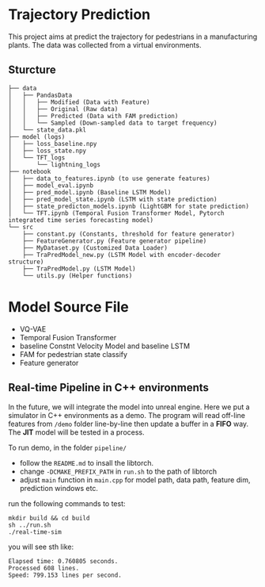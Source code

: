 # Trajectory Prediction
This project aims at predict the trajectory for pedestrians in a manufacturing plants. 
The data was collected from a virtual environments. 



## Sturcture
```
├── data
│   ├── PandasData
│   │   ├── Modified (Data with Feature)
│   │   ├── Original (Raw data)
│   │   ├── Predicted (Data with FAM prediction)
│   │   └── Sampled (Down-sampled data to target frequency)
│   └── state_data.pkl
├── model (logs)
│   ├── loss_baseline.npy
│   ├── loss_state.npy
│   └── TFT_logs
│       └── lightning_logs
├── notebook
│   ├── data_to_features.ipynb (to use generate features)
│   ├── model_eval.ipynb
│   ├── pred_model.ipynb (Baseline LSTM Model)
│   ├── pred_model_state.ipynb (LSTM with state prediction)
│   ├── state_predicton_models.ipynb (LightGBM for state prediction)
│   └── TFT.ipynb (Temporal Fusion Transformer Model, Pytorch integrated time series forecasting model)
└── src
    ├── constant.py (Constants, threshold for feature generator)
    ├── FeatureGenerator.py (Feature generator pipeline)
    ├── MyDataset.py (Customized Data Loader)
    ├── TraPredModel_new.py (LSTM Model with encoder-decoder structure)
    ├── TraPredModel.py (LSTM Model)
    └── utils.py (Helper functions)

```

# Model Source File

- VQ-VAE
- Temporal Fusion Transformer
- baseline Constnt Velocity Model and baseline LSTM
- FAM for pedestrian state classify
- Feature generator


## Real-time Pipeline in C++ environments

In the future, we will integrate the model into unreal engine. Here we put a simulator in C++ environments as a demo. The program will read off-line features from ``/demo`` folder line-by-line then update a buffer in a **FIFO** way. The **JIT** model will be tested in a process. 


To run demo, in the folder ``pipeline/`` 

- follow the ``README.md`` to insall the libtorch. 
- change ``-DCMAKE_PREFIX_PATH`` in ``run.sh`` to the path of libtorch
- adjust ``main`` function in ``main.cpp`` for model path, data path, feature dim, prediction windows etc.


run the following commands to test:
```shell
mkdir build && cd build
sh ../run.sh
./real-time-sim
``` 

you will see sth like:
``` shell
Elapsed time: 0.760805 seconds.
Processed 608 lines.
Speed: 799.153 lines per second.
```
